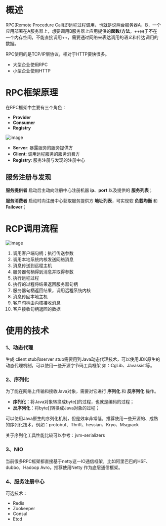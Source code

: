 # 概述
RPC(Remote Procedure Call)即远程过程调用，也就是说两台服务器A，B，一个应用部署在A服务器上，想要调用B服务器上应用提供的**函数/方法**，++由于不在一个内存空间，不能直接调用++，需要通过网络来表达调用的语义和传达调用的数据。

RPC使用的是TCP/IP层协议，相对于HTTP要快很多。
- 大型企业使用RPC
- 小型企业使用HTTP

# RPC框架原理
在RPC框架中主要有三个角色：
- **Provider**
- **Consumer**
- **Registry**

![image](http://p3.pstatp.com/large/pgc-image/153490411184517a44f1bb5)
- **Server**: 暴露服务的服务提供方
- **Client**: 调用远程服务的服务消费方
- **Registry**: 服务注册与发现的注册中心

## 服务注册与发现

**服务提供者** 启动后主动向注册中心注册机器 **ip**、**port** 以及提供的 **服务列表**；

**服务消费者** 启动时向注册中心获取服务提供方 **地址列表**，可实现软 **负载均衡** 和 **Failover**；

# RCP调用流程
![image](http://p99.pstatp.com/large/pgc-image/1534904111913a9c1fafe74)
1. 调用客户端句柄；执行传送参数
2. 调用本地系统内核发送网络消息
3. 消息传送到远程主机
4. 服务器句柄得到消息并取得参数
5. 执行远程过程
6. 执行的过程将结果返回服务器句柄
7. 服务器句柄返回结果，调用远程系统内核
8. 消息传回本地主机
9. 客户句柄由内核接收消息
10. 客户接收句柄返回的数据


# 使用的技术
### 1、动态代理

生成 client stub和server stub需要用到Java动态代理技术，可以使用JDK原生的动态代理机制，可以使用一些开源字节码工具框架 如：CgLib、Javassist等。

### 2、序列化

为了能在网络上传输和接收Java对象，需要对它进行 **序列化** 和 **反序列化** 操作。

- **序列化**：将Java对象转换成byte[]的过程，也就是编码的过程；
- **反序列化**：将byte[]转换成Java对象的过程；

可以使用Java原生的序列化机制，但是效率非常低，推荐使用一些开源的、成熟的序列化技术，例如：protobuf、Thrift、hessian、Kryo、Msgpack

关于序列化工具性能比较可以参考：jvm-serializers

### 3、NIO

当前很多RPC框架都直接基于netty这一IO通信框架，比如阿里巴巴的HSF、dubbo，Hadoop Avro，推荐使用Netty 作为底层通信框架。

### 4、服务注册中心

可选技术：
- Redis
- Zookeeper
- Consul
- Etcd
